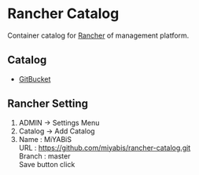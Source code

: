 # Rancher Catalog

Container catalog for [Rancher](http://rancher.com/) of management platform.

## Catalog
* [GitBucket](templates/GitBucket/README.md)

## Rancher Setting

1. ADMIN -> Settings Menu
2. Catalog -> Add Catalog
3. Name : MiYABiS  
URL : https://github.com/miyabis/rancher-catalog.git  
Branch : master  
Save button click

